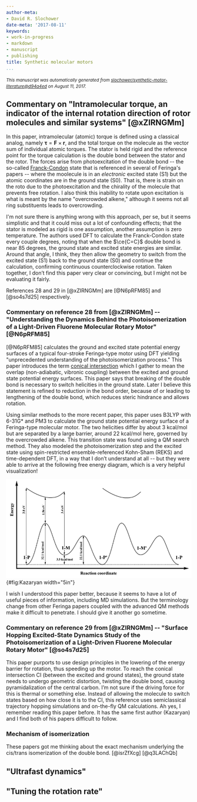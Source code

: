 ```yaml
---
author-meta:
- David R. Slochower
date-meta: '2017-08-11'
keywords:
- work-in-progress
- markdown
- manuscript
- publishing
title: Synthetic molecular motors
...
```


<small><em>
This manuscript was automatically generated
from [slochower/synthetic-motor-literature@d94a4ed](https://github.com/slochower/synthetic-motor-literature/tree/d94a4edcf80d074ec8005f09ba9f74390920a0f6)
on August 11, 2017.
</em></small>


## Commentary on "Intramolecular torque, an indicator of the internal rotation direction of rotor molecules and similar systems" [@xZIRNGMm]

In this paper, intramolecular (atomic) torque is defined using a classical analog, namely $\mathbf{\tau} = \mathbf{F} \times \mathbf{r}$, and the total torque on the molecule as the vector sum of individual atomic torques.
The stator is held rigid and the reference point for the torque calculation is the double bond between the stator and the rotor.
The forces arise from photoexcitation of the double bond -- the so-called [Franck-Condon](https://en.wikipedia.org/wiki/Franck%E2%80%93Condon_principle) state that is referenced in several of Feringa's papers -- where the moolecule is in an *electronic* excited state (S1) but the atomic coordinates are in the ground state (S0).
That is, there is strain on the roto due to the photoexcitation and the chirality of the molecule that prevents free rotation.
I also think this inability to rotate upon excitation is what is meant by the name "overcrowded alkene," although it seems not all ring substituents leads to overcrowding.

I'm not sure there is anything wrong with this approach, per se, but it seems simplistic and that it could miss out a lot of confounding effects; that the stator is modeled as rigid is one assumption, another assumption is zero temperature.
The authors used DFT to calculate the Franck-Condon state every couple degrees, noting that when the $\ce{C=C}$ double bond is near 85 degrees, the ground state and excited state energies are similar.
Around that angle, I think, they then allow the geometry to switch from the excited state (S1) back to the ground state (S0) and continue the calculation, confirming continuous counterclockwise rotation.
Taken together, I don’t find this paper very clear or convincing, but I might not be evaluating it fairly.

References 28 and 29 in [@xZIRNGMm] are [@N6pRFM85] and [@so4s7d25] respectively.

### Commentary on reference 28 from [@xZIRNGMm] -- "Understanding the Dynamics Behind the Photoisomerization of a Light-Driven Fluorene Molecular Rotary Motor" [@N6pRFM85]
[@N6pRFM85] calculates the ground and excited state potential energy surfaces of a typical four-stroke Feringa-type motor using DFT yielding "unprecedented understanding of the photoisomerization process."
This paper introduces the term [conical intersection](https://en.wikipedia.org/wiki/Conical_intersection) which I gather to mean the overlap (non-adiabatic, vibronic coupling) between the excited and ground state potential energy surfaces.
This paper says that breaking of the double bond is necessary to switch helicities in the ground state.
Later I believe this statement is refined to reduction in the bond order, because of or leading to lengthening of the double bond, which reduces steric hindrance and allows rotation.

Using similar methods to the more recent paper, this paper uses B3LYP with 6-31G* and PM3 to calculate the ground state potential energy surface of a Feringa-type molecular motor.
The two helicities differ by about 3 kcal/mol but are separated by a large barrier, around 22 kcal/mol here, governed by the overcrowded alkene. This transition state was found using a QM search method.
They also modeled the photoisomerization step and the excited state using spin-restricted ensemble-referenced Kohn-Sham (REKS) and time-dependent DFT, in a way that I don’t understand at all -- but they were able to arrive at the following free energy diagram, which is a very helpful visualization!

![The ground and excited state potential energy surfaces calculated in [@N6pRFM85]. 1 eV = 23 kcal/mol. One curious note is that this drawing suggests the most stable state in the excited state is in neither P nor M helicity.](images/Kazaryan-2010-Scheme-3.png){#fig:Kazaryan width="5in"}

I wish I understood this paper better, because it seems to have a lot of useful pieces of information, including MD simulations.
But the terminology change from other Feringa papers coupled with the advanced QM methods make it difficult to penetrate. I should give it another go sometime.


### Commentary on reference 29 from [@xZIRNGMm] -- "Surface Hopping Excited-State Dynamics Study of the Photoisomerization of a Light-Driven Fluorene Molecular Rotary Motor" [@so4s7d25]
This paper purports to use design principles in the lowering of the energy barrier for rotation, thus speeding up the motor.
To reach the conical intersection CI (between the excited and ground states), the ground state needs to undergo geometric distortion, twisting the double bond, causing pyramidalization of the central carbon.
I’m not sure if the driving force for this is thermal or something else.
Instead of allowing the molecule to switch states based on how close it is to the CI, this reference uses semiclassical trajectory hopping simulations and on-the-fly QM calculations.
Ah yes, I remember reading this paper before.
It has the same first author (Kazaryan) and I find both of his papers difficult to follow.

### Mechanism of isomerization
These papers got me thinking about the exact mechanism underlying the cis/trans isomerization of the double bond.
[@isrZfXcg]
[@q3LAChQb]

## "Ultrafast dynamics"

## "Tuning the rotation rate"